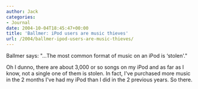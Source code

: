 ```yaml
---
author: Jack
categories:
- Journal
date: 2004-10-04T18:45:47+00:00
title: 'Ballmer: iPod users are music thieves'
url: /2004/ballmer-ipod-users-are-music-thieves/
---
```


Ballmer says: "&#8230;The most common format of music on an iPod is &#8216;stolen'."

Oh I dunno, there are about 3,000 or so songs on my iPod and as far as I know, not a single one of them is stolen. In fact, I've purchased more music in the 2 months I've had my iPod than I did in the 2 previous years. So there.